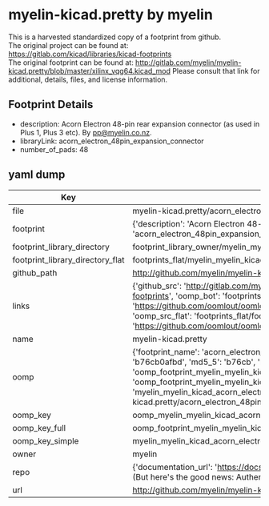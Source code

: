 # myelin-kicad.pretty by myelin  
This is a harvested standardized copy of a footprint from github.  
The original project can be found at:  
https://gitlab.com/kicad/libraries/kicad-footprints  
The original footprint can be found at:
http://gitlab.com/myelin/myelin-kicad.pretty/blob/master/xilinx_vqg64.kicad_mod
Please consult that link for additional, details, files, and license information.  
## Footprint Details
* description: Acorn Electron 48-pin rear expansion connector (as used in Plus 1, Plus 3 etc).  By pp@myelin.co.nz.  
* libraryLink: acorn_electron_48pin_expansion_connector  
* number_of_pads: 48  
## yaml dump  
| Key | Value |  
| --- | --- |  
| file | myelin-kicad.pretty/acorn_electron_48pin_expansion_connector.kicad_mod |  
| footprint | {'description': 'Acorn Electron 48-pin rear expansion connector (as used in Plus 1, Plus 3 etc).  By pp@myelin.co.nz.', 'libraryLink': 'acorn_electron_48pin_expansion_connector', 'number_of_pads': 48} |  
| footprint_library_directory | footprint_library_owner/myelin_myelin-kicad.pretty |  
| footprint_library_directory_flat | footprints_flat/myelin_myelin_kicad_acorn_electron_48pin_expansion_connector/working |  
| github_path | http://github.com/myelin/myelin-kicad.pretty/blob/master/acorn_electron_48pin_expansion_connector.kicad_mod |  
| links | {'github_src': 'http://gitlab.com/myelin/myelin-kicad.pretty/blob/master/xilinx_vqg64.kicad_mod', 'github_src_repo': 'https://gitlab.com/kicad/libraries/kicad-footprints', 'oomp_bot': 'footprints/myelin_myelin_kicad_acorn_electron_48pin_expansion_connector/working', 'oomp_bot_github': 'https://github.com/oomlout/oomlout_oomp_footprint_bot/tree/main/footprints/myelin_myelin_kicad_acorn_electron_48pin_expansion_connector/working', 'oomp_src_flat': 'footprints_flat/footprints_flat/myelin_myelin_kicad_acorn_electron_48pin_expansion_connector/working', 'oomp_src_flat_github': 'https://github.com/oomlout/oomlout_oomp_footprint_src/tree/main/footprints_flat/myelin_myelin_kicad_acorn_electron_48pin_expansion_connector/working'} |  
| name | myelin-kicad.pretty |  
| oomp | {'footprint_name': 'acorn_electron_48pin_expansion_connector', 'library_name': 'myelin_kicad', 'md5': 'b76cb0afbdfa96a1e6e90065bb97efdf', 'md5_10': 'b76cb0afbd', 'md5_5': 'b76cb', 'md5_6': 'b76cb0', 'oomp_key': 'oomp_myelin_myelin_kicad_acorn_electron_48pin_expansion_connector', 'oomp_key_extra': 'oomp_footprint_myelin_myelin_kicad_acorn_electron_48pin_expansion_connector', 'oomp_key_full': 'oomp_footprint_myelin_myelin_kicad_acorn_electron_48pin_expansion_connector_b76cb0', 'oomp_key_simple': 'myelin_myelin_kicad_acorn_electron_48pin_expansion_connector', 'original_filename': 'myelin-kicad.pretty/acorn_electron_48pin_expansion_connector.kicad_mod', 'owner_name': 'myelin'} |  
| oomp_key | oomp_myelin_myelin_kicad_acorn_electron_48pin_expansion_connector |  
| oomp_key_full | oomp_footprint_myelin_myelin_kicad_acorn_electron_48pin_expansion_connector |  
| oomp_key_simple | myelin_myelin_kicad_acorn_electron_48pin_expansion_connector |  
| owner | myelin |  
| repo | {'documentation_url': 'https://docs.github.com/rest/overview/resources-in-the-rest-api#rate-limiting', 'message': "API rate limit exceeded for 84.66.173.59. (But here's the good news: Authenticated requests get a higher rate limit. Check out the documentation for more details.)"} |  
| url | http://github.com/myelin/myelin-kicad.pretty |  

